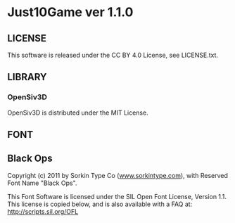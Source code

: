 # Just10Game  ver 1.1.0

## LICENSE

This software is released under the CC BY 4.0 License, see LICENSE.txt.

## LIBRARY

### OpenSiv3D
OpenSiv3D is distributed under the MIT License.

## FONT

## Black Ops
Copyright (c) 2011 by Sorkin Type Co (www.sorkintype.com),
with Reserved Font Name "Black Ops".

This Font Software is licensed under the SIL Open Font License, Version 1.1.
This license is copied below, and is also available with a FAQ at:
http://scripts.sil.org/OFL
